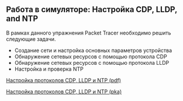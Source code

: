 <!-- 10.8.1 -->
## Работа в симуляторе: Настройка CDP, LLDP, and NTP

В рамках данного упражнения Packet Tracer необходимо решить следующие задачи.

* Создание сети и настройка основных параметров устройства
* Обнаружение сетевых ресурсов с помощью протокола CDP
* Обнаружение сетевых ресурсов с помощью протокола LLDP
* Настройка и проверка NTP

[Настройка протоколов CDP, LLDP и NTP (pdf)](./assets/10.8.1-packet-tracer---configure-cdp--lldp--and-ntp-instructions_ru-RU.pdf)

[Настройка протоколов CDP, LLDP и NTP (pka)](./assets/10.8.1-packet-tracer---configure-cdp--lldp--and-ntp_ru-RU.pka)

<!-- 10.8.2 -->
